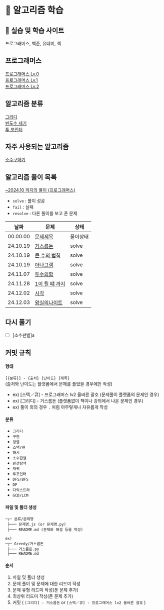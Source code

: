 # 📙 알고리즘 학습

## 🧩 실습 및 학습 사이트

프로그래머스, 백준, 유데미, 책

## 프로그래머스

[프로그래머스 Lv.0](./programmers-Lv.0/)  
[프로그래머스 Lv.1](./programmers-Lv.1/)  
[프로그래머스 Lv.2](./programmers-Lv.2/)

## 알고리즘 분류

[그리디](./Greedy/)  
[빈도수 세기](./빈도수세기/)  
[투 포인터](/Two-Pointers/)

## 자주 사용되는 알고리즘

[소수구하기](./자주사용되는알고리즘/소수구하기/)

## 알고리즘 풀이 목록

[~2024.10 까지의 풀이 (프로그래머스)](https://github.com/LeeJY97/programmers)

- `solve` : 풀이 성공
- `fail` : 실패
- `resolve` : 다른 풀이를 보고 푼 문제

| 날짜     | 문제                                   | 상태     |
| -------- | -------------------------------------- | -------- |
| 00.00.00 | [문제제목](/programmers-Lv.1)          | 풀이상태 |
| 24.10.19 | [거스름돈](/Greedy/거스름돈/)          | solve    |
| 24.10.19 | [큰 수의 법칙](Greedy/큰수의법칙/)     | solve    |
| 24.10.19 | [아나그램](/빈도수세기/아나그램/)      | solve    |
| 24.11.07 | [두수의합](/Two-Pointers/두수의합/)    | solve    |
| 24.11.28 | [1이 될 떄 까지](/Greedy/1이될때까지/) | solve    |
| 24.12.02 | [시각](/구현/시각/)                    | solve    |
| 24.12.03 | [왕실의나이트](/구현/왕실의나이트/)    | solve    |

## 다시 풀기

- [ ] [소수판별]a

## 커밋 규칙

#### 형태

`[{분류}] - {출처} {난이도} {제목}`  
(출처와 난이도는 플랫폼에서 문제를 풀었을 경우에만 작성)

- ex) [스택／큐] - 프로그래머스 lv2 올바른 괄호 (문제풀이 플랫폼의 문제인 경우)
- ex) [그리디] - 거스름돈 (플랫폼없이 책이나 강의에서 나온 문제인 경우)
- ex) 풀이 외의 경우 `.` 처럼 아무렇게나 자유롭게 작성

#### 분류

- `그리디`
- `구현`
- `정렬`
- `스택/큐`
- `해시`
- `소수판별`
- `완전탐색`
- `재귀`
- `투포인터`
- `DFS/BFS`
- `DP`
- `다익스트라`
- `GCD/LCM`

#### 파일 및 폴더 생성

```
─┬─ 분류/문제명
 ├─── 문제명.js (or 문제명.py)
 ├─── README.md (문제와 해설 등을 작성)

ex)
─┬─ Greedy/거스름돈
 ├─── 거스름돈.py
 ├─── README.md
```

#### 순서

1. 파일 및 폴더 생성
2. 문제 풀이 및 문제에 대한 리드미 작성
3. 문제 유형 리드미 작성(푼 문제 추가)
4. 최상위 리드미 작성(푼 문제 추가)
5. 커밋 ( `[그리디] - 거스름돈` or `[스택／큐] - 프로그래머스 lv2 올바른 괄호` )
